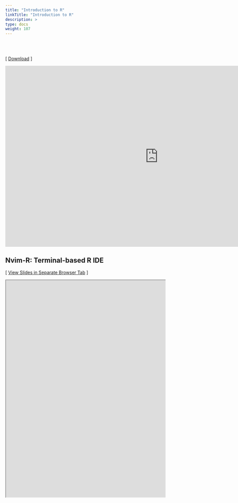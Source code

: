 ```yaml
---
title: "Introduction to R"
linkTitle: "Introduction to R"
description: >
type: docs
weight: 107
---
```


<br></br>

[ [Download](https://docs.google.com/presentation/d/19draR1cs94AQrnQrQa8fE8wn7pfItrZA9_EWkuHz62o/edit?usp=sharing) ]

<iframe src="https://docs.google.com/presentation/d/e/2PACX-1vQ7HlbS-Rou8KR7U22iLc6OJyHZcZEWruGwjFtFszGXFpdfaEi7OKdKnhk9QrkjIYkqPEyMcPUNPUQt/embed?start=false&loop=false&delayms=60000" frameborder="0" width="960" height="569" allowfullscreen="true" mozallowfullscreen="true" webkitallowfullscreen="true"></iframe>


## Nvim-R: Terminal-based R IDE


[ <a href="https://girke.bioinformatics.ucr.edu/GEN242/custom/slides/R_for_HPC/NvimR.html" target="_blank">View Slides in Separate Browser Tab</a> ]

<div style="overflow:auto;">
<iframe src="https://girke.bioinformatics.ucr.edu/GEN242/custom/slides/R_for_HPC/NvimR.html" scrolling="yes", frameborder="3px solid black" width="1152" height="682" allowfullscreen="true" mozallowfullscreen="true" webkitallowfullscreen="true" style="width: 1100px"></iframe>
</div>
